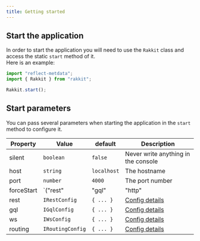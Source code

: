 ```yaml
---
title: Getting started
---
```


## Start the application
In order to start the application you will need to use the `Rakkit` class and access the static `start` method of it.  
Here is an example:
```typescript
import "reflect-metdata";
import { Rakkit } from "rakkit";

Rakkit.start();
```

## Start parameters
You can pass several parameters when starting the application in the `start` method to configure it.  

| Property | Value | default | Description |
| --- | --- | --- | --- |
| silent | `boolean` | `false` | Never write anything in the console |
| host | `string` | `localhost` | The hostname |
| port | `number` | `4000` | The port number |
| forceStart | `("rest" | "gql" | "http" | "ws")[]` | `[]` (auto) | Force Rakkit to start the specified modules |
| rest | `IRestConfig` | `{ ... }` | [Config details](/en/rest/config) |
| gql | `IGqlConfig` | `{ ... }` | [Config details](/en/gql/config) |
| ws | `IWsConfig` | `{ ... }` | [Config details](/en/ws/config) |
| routing | `IRoutingConfig` | `{ ... }` | [Config details](/en/routing/config) |